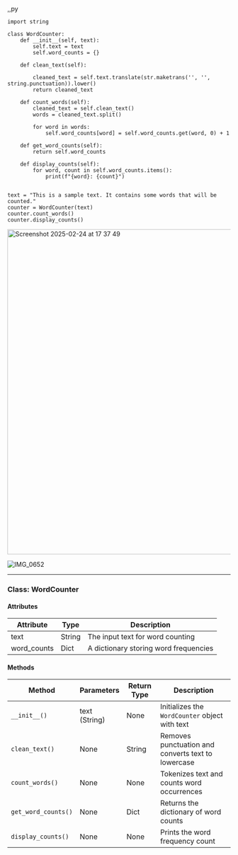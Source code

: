 ,,py

    import string
    
    class WordCounter:
        def __init__(self, text):
            self.text = text
            self.word_counts = {}
    
        def clean_text(self):
            
            cleaned_text = self.text.translate(str.maketrans('', '', string.punctuation)).lower()
            return cleaned_text
    
        def count_words(self):
            cleaned_text = self.clean_text()
            words = cleaned_text.split()
            
            for word in words:
                self.word_counts[word] = self.word_counts.get(word, 0) + 1
            
        def get_word_counts(self):
            return self.word_counts
    
        def display_counts(self):
            for word, count in self.word_counts.items():
                print(f"{word}: {count}")
    
    
    text = "This is a sample text. It contains some words that will be counted."
    counter = WordCounter(text)
    counter.count_words()
    counter.display_counts()
<img width="735" alt="Screenshot 2025-02-24 at 17 37 49" src="https://github.com/user-attachments/assets/69bcf5c3-819d-4e74-920c-e4db7a298256" />

![IMG_0652](https://github.com/user-attachments/assets/4a1615c9-3080-43a0-b24f-db8e9a3063ce)

---

### **Class: WordCounter**  

#### **Attributes**
| Attribute    | Type   | Description                                       |  
|-------------|--------|---------------------------------------------------|  
| text        | String | The input text for word counting                  |  
| word_counts | Dict   | A dictionary storing word frequencies             |  

#### **Methods**
| Method             | Parameters | Return Type | Description                                      |  
|--------------------|------------|-------------|--------------------------------------------------|  
| `__init__()`      | text (String) | None       | Initializes the `WordCounter` object with text  |  
| `clean_text()`    | None       | String      | Removes punctuation and converts text to lowercase |  
| `count_words()`   | None       | None        | Tokenizes text and counts word occurrences      |  
| `get_word_counts()` | None    | Dict        | Returns the dictionary of word counts           |  
| `display_counts()` | None      | None        | Prints the word frequency count                 |  


